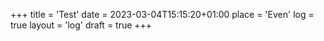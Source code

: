 +++
title = 'Test'
date = 2023-03-04T15:15:20+01:00
place = 'Even'
log = true
layout = 'log'
draft = true
+++